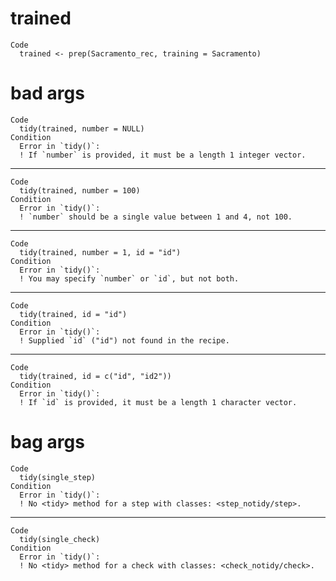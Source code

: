 # trained

    Code
      trained <- prep(Sacramento_rec, training = Sacramento)

# bad args

    Code
      tidy(trained, number = NULL)
    Condition
      Error in `tidy()`:
      ! If `number` is provided, it must be a length 1 integer vector.

---

    Code
      tidy(trained, number = 100)
    Condition
      Error in `tidy()`:
      ! `number` should be a single value between 1 and 4, not 100.

---

    Code
      tidy(trained, number = 1, id = "id")
    Condition
      Error in `tidy()`:
      ! You may specify `number` or `id`, but not both.

---

    Code
      tidy(trained, id = "id")
    Condition
      Error in `tidy()`:
      ! Supplied `id` ("id") not found in the recipe.

---

    Code
      tidy(trained, id = c("id", "id2"))
    Condition
      Error in `tidy()`:
      ! If `id` is provided, it must be a length 1 character vector.

# bag args

    Code
      tidy(single_step)
    Condition
      Error in `tidy()`:
      ! No <tidy> method for a step with classes: <step_notidy/step>.

---

    Code
      tidy(single_check)
    Condition
      Error in `tidy()`:
      ! No <tidy> method for a check with classes: <check_notidy/check>.

